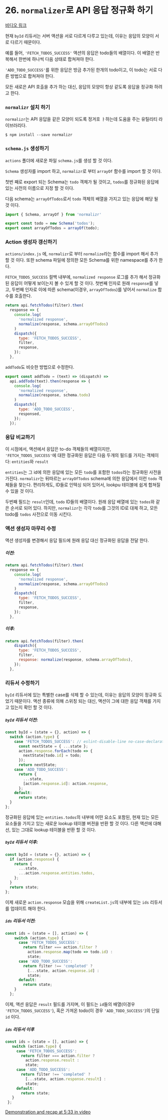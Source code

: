 # 26. `normalizer`로 API 응답 정규화 하기
[비디오 링크](https://egghead.io/lessons/javascript-redux-normalizing-api-responses-with-normalizr)

현재 `byId` 리듀서는 서버 액션을 서로 다르게 다루고 있는데, 이유는 응답의 모양이 서로 다르기 때문이다.

예를 들어, `'FETCH_TODOS_SUCCESS'` 액션의 응답은 todo들의 배열이다. 이 배열은 반복해서 한번에 하나씩 다음 상태로 합쳐져야 한다.

`'ADD_TODO_SUCCESS'`를 위한 응답은 방금 추가된 한개의 todo이고, 이 todo는 서로 다른 방법으로 합쳐져야 한다.

모든 새로은 API 호출을 추가 하는 대신, 응답의 모양이 항상 같도록 응답을 정규화 하려고 한다.

### `normalizr` 설치 하기

`normalizr`는 API 응답을 같은 모양이 되도록 정겨호 ㅏ하는데 도움을 주는 유틸리티 라이브러리다.

`$ npm install --save normalizr`

###  `schema.js` 생성하기
`actions` 폴더에 새로운 파일 `schema.js`를 생성 할 것 이다.

`Schema` 생성자를 import 하고, `normalizr`로 부터 `arrayOf` 함수를 import 할 것 이다.

첫번 째로 export 되는 Schema는 `todo` 객체가 될 것이고, `todos`를 정규화된 응답에 있는 사전의 이름으로 지정 할 것 이다.

다음 schema는 `arrayOfTodos`로서 `todo` 객체의 배열을 가지고 있는 응답에 해당 될 것 이다.

```javascript
import { Schema, arrayOf } from 'normalizr'

export const todo = new Schema('todos');
export const arrayOfTodos = arrayOf(todo);
```

### Action 생성자 갱신하기

`actions/index.js` 에, `normalizr`로 부터 `normalize`라는 함수를 import 해서 추가 할 것 이다. 또한 schema 파일에 정의한 모든 Schema를 위한 namespace를 추가 한다.

`FETCH_TODOS_SUCCESS` 컬백 내부에, `normalized response` 로그를 추가 해서 정규화된 응답이 어떻게 보이는지 볼 수 있게 할 것 이다. 첫번째 인자로 원래 `response`를 넣고, 두번째 인자로 이에 따른 schema(이경우, `arrayOfTodos`)를 넣어서 `normalize` 함수를 호출한다.

```javascript
return api.fetchTodos(filter).then(
  response => {
    console.log(
      'normalized response',
      normalize(response, schema.arrayOfTodos)
    )
    dispatch({
      type: 'FETCH_TODOS_SUCCESS',
      filter,
      response,
    });
  },
```

`addTodo`도 비슷한 방법으로 수정한다.
```javascript
export const addTodo = (text) => (dispatch) =>
  api.addTodo(text).then(response => {
    console.log(
      'normalized response',
      normalize(response, schema.todo)
    )
    dispatch({
      type: 'ADD_TODO_SUCCESS',
      responsed,
    });
  });
```

### 응답 비교하기

이 시점에서, 액션에서 응답은 to-do 객체들의 배열이지만, `'FETCH_TODOS_SUCCESS'`에 대한 정규화된 응답은 다음 두개의 필드를 가지는 객체이다: `entities`와 `result`

`entities`는 그 id에 의한 응답에 있는 모든 `todo`를 포함한 `todos`라는 정규화된 사전을 가진다. `normalizr`는 뒤따르는 `arrayOfTodos` schema에 의한 응답에서 이런 `todo` 객체들을 찾는다. 편리하게도, ID들로 인텍싱 되어 있어서, lookpu 테이블에 쉽게 합쳐질 수 있을 것 이다.

두번째 필드는 `result`인데, `todo` ID들의 배열이다. 원래 응답 배열에 있는 `todos`와 같은 순서로 되어 있다. 하지만, `normalizr`는 각각 `todo`를 그것의 ID로 대체 하고, 모든 todo를 `todos` 사전으로 이동 시킨다. 


### 액션 생성자 마무리 수정

액션 생성자를 변경해서 응답 필드에 원래 응답 대신 정규화된 응답을 전달 한다.

##### 이전:
```javascript
return api.fetchTodos(filter).then(
  response => {
    console.log(
      'normalized response',
      normalize(response, schema.arrayOfTodos)
    )
    dispatch({
      type: 'FETCH_TODOS_SUCCESS',
      filter,
      response,
    });
  },
```

##### 이후:
```javascript
return api.fetchTodos(filter).then(
    dispatch({
      type: 'FETCH_TODOS_SUCCESS',
      filter,
      response: normalize(response, schema.arrayOfTodos),
    });
  },
```

### 리듀서 수정하기

`byId` 리듀서에 있는 특별한 case를 삭제 할 수 있는데, 이유는 응답의 모양이 정규화 도었기 때문이다. 액션 종류에 의해 스위칭 되는 대신, 액션이 그에 대한 응답 객채를 가지고 있는지 확인 할 것 이다.

##### `byId` 리듀서 이전:
```javascript
const byId = (state = {}, action) => {
  switch (action.type) {
    case 'FETCH_TODOS_SUCCESS': // eslint-disable-line no-case-declarations
      const nextState = { ...state };
      action.response.forEach(todo => {
        nextState[todo.id] = todo;
      });
      return nextState;
    case 'ADD_TODO_SUCCESS':
      return {
        ...state,
        [action.response.id]: action.response,
      };
    default:
      return state;
  }
};
```

정규화된 응답에 있는 `entities.todos`의 내부에 어떤 요소도 포함된, 현재 있는 모든 요소들을 가지고 있는 새로운 lookup 테이블 버젼을 반환 할 것 이다. 다른 액션에 대해선, 있는 그대로 lookup 테이블을 반환 할 것 이다.

##### `byId` 리듀서 이후:
```javascript
const byId = (state = {}, action) => {
  if (action.response) {
    return {
      ...state,
      ...action.response.entities.todos,
    };
  }
  return state;
};
```

이제 새로운 `action.response` 모습을 위해 `createList.js`의 내부에 있는 `ids` 리듀서를 업데이트 해야 한다.

##### `ids` 리듀서 이전:
```javascript
const ids = (state = [], action) => {
    switch (action.type) {
      case 'FETCH_TODOS_SUCCESS':
        return filter === action.filter ?
          action.response.map(todo => todo.id) :
          state;
      case 'ADD_TODO_SUCCESS':
        return filter !== 'completed' ?
          [...state, action.response.id] :
          state;
      default:
        return state;
    }
  };
```

이제, 액션 응답은 `result` 필드를 가지며, 이 필드는 `id`들의 배열(이경우 `'FETCH_TODOS_SUCCESS'`), 혹은 가져온 todo(이 경우 `'ADD_TODO_SUCCESS'`)의 단일 `id` 이다.

##### `ids` 리듀서 이후
```javascript
const ids = (state = [], action) => {
   switch (action.type) {
     case 'FETCH_TODOS_SUCCESS':
       return filter === action.filter ?
         action.response.result :
         state;
     case 'ADD_TODO_SUCCESS':
       return filter !== 'completed' ?
         [...state, action.response.result] :
         state;
     default:
       return state;
   }
 };
```

[Demonstration and recap at 5:33 in video](https://egghead.io/lessons/javascript-redux-normalizing-api-responses-with-normalizr)

